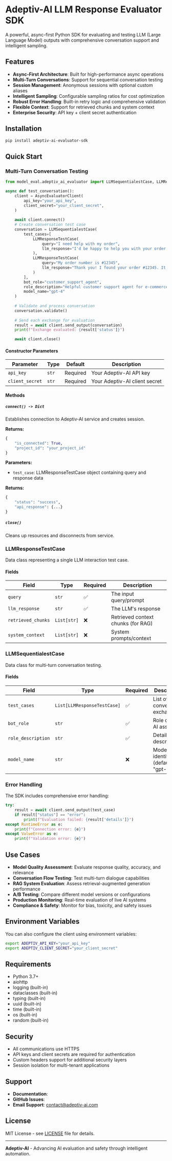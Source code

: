 # Adeptiv-AI LLM Response Evaluator SDK

A powerful, async-first Python SDK for evaluating and testing LLM (Large Language Model) outputs with comprehensive conversation support and intelligent sampling.

## Features

- **Async-First Architecture**: Built for high-performance async operations
- **Multi-Turn Conversations**: Support for sequential conversation testing
- **Session Management**: Anonymous sessions with optional custom aliases
- **Intelligent Sampling**: Configurable sampling ratios for cost optimization
- **Robust Error Handling**: Built-in retry logic and comprehensive validation
- **Flexible Context**: Support for retrieved chunks and system context
- **Enterprise Security**: API key + client secret authentication

## Installation

```bash
pip install adeptiv-ai-evaluator-sdk
```

## Quick Start

### Multi-Turn Conversation Testing

```python
from model_eval.adeptiv_ai_evaluator import LLMSequentialestCase, LLMResponseTestCase

async def test_conversation():
    client = AsyncEvaluatorClient(
        api_key="your_api_key",
        client_secret="your_client_secret",
    )
    
    await client.connect()
    # Create conversation test case
    conversation = LLMSequentialestCase(
        test_cases=[
            LLMResponseTestCase(
                query="I need help with my order",
                llm_response="I'd be happy to help you with your order. Could you please provide your order number?"
            ),
            LLMResponseTestCase(
                query="My order number is #12345",
                llm_response="Thank you! I found your order #12345. It was shipped yesterday and should arrive tomorrow."
            )
        ],
        bot_role="customer_support_agent",
        role_description="Helpful customer support agent for e-commerce platform",
        model_name="gpt-4"
    )
    
    # Validate and process conversation
    conversation.validate()
    
    # Send each exchange for evaluation
    result = await client.send_output(conversation)
    print(f"Exchange evaluated: {result['status']}")

    await client.close()
```

#### Constructor Parameters

| Parameter | Type | Default | Description |
|-----------|------|---------|-------------|
| `api_key` | `str` | Required | Your Adeptiv-AI API key |
| `client_secret` | `str` | Required | Your Adeptiv-AI client secret |

#### Methods

##### `connect() -> Dict`
Establishes connection to Adeptiv-AI service and creates session.

**Returns:**
```python
{
    "is_connected": True,
    "project_id": "your_project_id"
}
```

**Parameters:**
- `test_case`: LLMResponseTestCase object containing query and response data

**Returns:**
```python
{
    "status": "success",
    "api_response": {...}
}
```

##### `close()`
Cleans up resources and disconnects from service.

### LLMResponseTestCase

Data class representing a single LLM interaction test case.

#### Fields

| Field | Type | Required | Description |
|-------|------|----------|-------------|
| `query` | `str` | ✅ | The input query/prompt |
| `llm_response` | `str` | ✅ | The LLM's response |
| `retrieved_chunks` | `List[str]` | ❌ | Retrieved context chunks (for RAG) |
| `system_context` | `List[str]` | ❌ | System prompts/context |

### LLMSequentialestCase

Data class for multi-turn conversation testing.

#### Fields

| Field | Type | Required | Description |
|-------|------|----------|-------------|
| `test_cases` | `List[LLMResponseTestCase]` | ✅ | List of conversation exchanges |
| `bot_role` | `str` | ✅ | Role of the AI assistant |
| `role_description` | `str` | ✅ | Detailed role description |
| `model_name` | `str` | ❌ | Model identifier (default: "gpt-4") |


### Error Handling

The SDK includes comprehensive error handling:

```python
try:
    result = await client.send_output(test_case)
    if result["status"] == "error":
        print(f"Evaluation failed: {result['details']}")
except RuntimeError as e:
    print(f"Connection error: {e}")
except ValueError as e:
    print(f"Validation error: {e}")
```

## Use Cases

- **Model Quality Assessment**: Evaluate response quality, accuracy, and relevance
- **Conversation Flow Testing**: Test multi-turn dialogue capabilities
- **RAG System Evaluation**: Assess retrieval-augmented generation performance
- **A/B Testing**: Compare different model versions or configurations
- **Production Monitoring**: Real-time evaluation of live AI systems
- **Compliance & Safety**: Monitor for bias, toxicity, and safety issues

## Environment Variables

You can also configure the client using environment variables:

```bash
export ADEPTIV_API_KEY="your_api_key"
export ADEPTIV_CLIENT_SECRET="your_client_secret"
```

## Requirements

- Python 3.7+
- aiohttp
- logging (built-in)
- dataclasses (built-in)
- typing (built-in)
- uuid (built-in)
- time (built-in)
- os (built-in)
- random (built-in)

## Security

- All communications use HTTPS
- API keys and client secrets are required for authentication
- Custom headers support for additional security layers
- Session isolation for multi-tenant applications

## Support

- **Documentation**: 
- **GitHub Issues**: 
- **Email Support**: [contact@adeptiv-ai.com](mailto:contact@adeptiv-ai.com)

## License

MIT License - see [LICENSE](LICENSE) file for details.

---

**Adeptiv-AI** - Advancing AI evaluation and safety through intelligent automation.